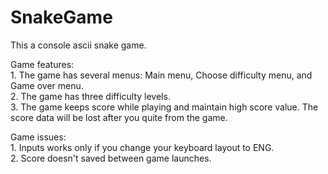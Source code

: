 # SnakeGame
This a console ascii snake game. 

Game features:  
    1. The game has several menus: Main menu, Choose difficulty menu, and Game over menu.  
    2. The game has three difficulty levels.  
    3. The game keeps score while playing and maintain high score value. The score data will be lost after you quite from the game.  
    
Game issues:  
    1. Inputs works only if you change your keyboard layout to ENG.  
    2. Score doesn't saved between game launches.  
